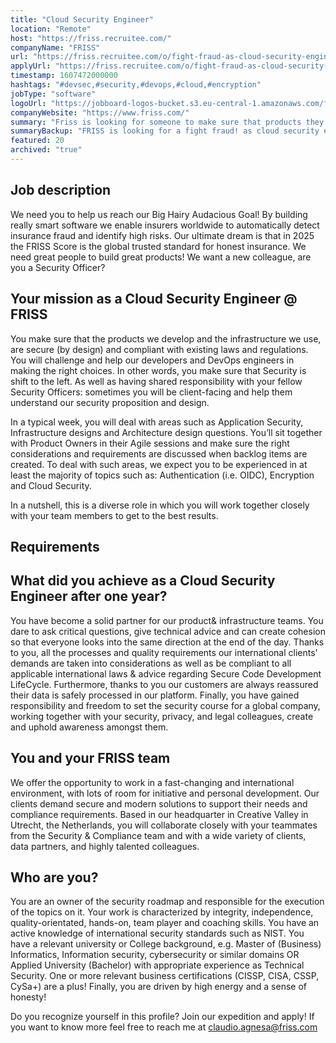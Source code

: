 ```yaml
---
title: "Cloud Security Engineer"
location: "Remote"
host: "https://friss.recruitee.com/"
companyName: "FRISS"
url: "https://friss.recruitee.com/o/fight-fraud-as-cloud-security-engineer"
applyUrl: "https://friss.recruitee.com/o/fight-fraud-as-cloud-security-engineer/c/new"
timestamp: 1607472000000
hashtags: "#devsec,#security,#devops,#cloud,#encryption"
jobType: "software"
logoUrl: "https://jobboard-logos-bucket.s3.eu-central-1.amazonaws.com/friss-fraud-risk-compliance"
companyWebsite: "https://www.friss.com/"
summary: "Friss is looking for someone to make sure that products they develop and the infrastructure they use, are secure (by design) and compliant with existing laws and regulations."
summaryBackup: "FRISS is looking for a fight fraud! as cloud security engineer that has experience in: #ui/ux, #scrum, #office."
featured: 20
archived: "true"
---
```


## Job description

We need you to help us reach our Big Hairy Audacious Goal! By building really smart software we enable insurers worldwide to automatically detect insurance fraud and identify high risks. Our ultimate dream is that in 2025 the FRISS Score is the global trusted standard for honest insurance. We need great people to build great products! We want a new colleague, are you a Security Officer?

## Your mission as a Cloud Security Engineer @ FRISS

You make sure that the products we develop and the infrastructure we use, are secure (by design) and compliant with existing laws and regulations. You will challenge and help our developers and DevOps engineers in making the right choices. In other words, you make sure that Security is shift to the left. As well as having shared responsibility with your fellow Security Officers: sometimes you will be client-facing and help them understand our security proposition and design.

In a typical week, you will deal with areas such as Application Security, Infrastructure designs and Architecture design questions. You’ll sit together with Product Owners in their Agile sessions and make sure the right considerations and requirements are discussed when backlog items are created. To deal with such areas, we expect you to be experienced in at least the majority of topics such as: Authentication (i.e. OIDC), Encryption and Cloud Security.

In a nutshell, this is a diverse role in which you will work together closely with your team members to get to the best results.

## Requirements

## What did you achieve as a Cloud Security Engineer after one year?

You have become a solid partner for our product& infrastructure teams. You dare to ask critical questions, give technical advice and can create cohesion so that everyone looks into the same direction at the end of the day. Thanks to you, all the processes and quality requirements our international clients' demands are taken into considerations as well as be compliant to all applicable international laws & advice regarding Secure Code Development LifeCycle. Furthermore, thanks to you our customers are always reassured their data is safely processed in our platform. Finally, you have gained responsibility and freedom to set the security course for a global company, working together with your security, privacy, and legal colleagues, create and uphold awareness amongst them.

## You and your FRISS team

We offer the opportunity to work in a fast-changing and international environment, with lots of room for initiative and personal development. Our clients demand secure and modern solutions to support their needs and compliance requirements. Based in our headquarter in Creative Valley in Utrecht, the Netherlands, you will collaborate closely with your teammates from the Security & Compliance team and with a wide variety of clients, data partners, and highly talented colleagues.

## Who are you?

You are an owner of the security roadmap and responsible for the execution of the topics on it. Your work is characterized by integrity, independence, quality-orientated, hands-on, team player and coaching skills. You have an active knowledge of international security standards such as NIST. You have a relevant university or College background, e.g. Master of (Business) Informatics, Information security, cybersecurity or similar domains OR Applied University (Bachelor) with appropriate experience as Technical Security. One or more relevant business certifications (CISSP, CISA, CSSP, CySa+) are a plus! Finally, you are driven by high energy and a sense of honesty!

Do you recognize yourself in this profile? Join our expedition and apply! If you want to know more feel free to reach me at claudio.agnesa@friss.com
